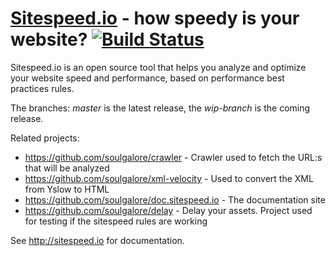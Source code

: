 <a href="http://sitespeed.io" target="_blank">Sitespeed.io</a> - how speedy is your website? [![Build Status](https://secure.travis-ci.org/soulgalore/sitespeed.io.png?branch=master)](http://travis-ci.org/soulgalore/sitespeed.io)
=============

Sitespeed.io is an open source tool that helps you analyze and optimize your website speed and performance, based on performance best practices rules.

The branches: *master* is the latest release, the *wip-branch* is the coming release.

Related projects:
 * https://github.com/soulgalore/crawler - Crawler used to fetch the URL:s that will be analyzed
 * https://github.com/soulgalore/xml-velocity - Used to convert the XML from Yslow to HTML
 * https://github.com/soulgalore/doc.sitespeed.io - The documentation site
 * https://github.com/soulgalore/delay - Delay your assets. Project used for testing if the sitespeed rules are working

See <a href="http://sitespeed.io">http://sitespeed.io</a> for documentation.
